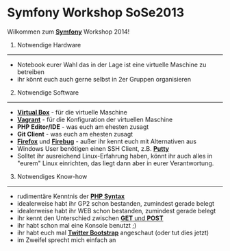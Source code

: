 Symfony Workshop SoSe2013
=========================
Wilkommen zum [**Symfony**][1] Workshop 2014!

1) Notwendige Hardware
----------------------
* Notebook eurer Wahl das in der Lage ist eine virtuelle Maschine zu betreiben
* ihr könnt euch auch gerne selbst in 2er Gruppen organisieren


2) Notwendige Software
----------------------
* [**Virtual Box**][2] - für die virtuelle Maschine
* [**Vagrant**][3] - für die Konfiguration der virtuellen Maschine
* **PHP Editor/IDE** - was euch am ehesten zusagt
* **Git Client** - was euch am ehesten zusagt
* [**Firefox**][4] und [**Firebug**][5] - außer ihr kennt euch mit Alternativen aus
* Windows User benötigen einen SSH Client, z.B. [**Putty**][9]
* Solltet ihr ausreichend Linux-Erfahrung haben, könnt ihr auch alles in "eurem" Linux einrichten,
  das liegt dann aber in eurer Verantwortung.


3) Notwendiges Know-how
-----------------------
* rudimentäre Kenntnis der [**PHP Syntax**][6]
* idealerweise habt ihr GP2 schon bestanden, zumindest gerade belegt
* idealerweise habt ihr WEB schon bestanden, zumindest gerade belegt
* ihr kennt den Unterschied zwischen [**GET** und **POST**][7]
* ihr habt schon mal eine Konsole benutzt ;)
* ihr habt euch mal [**Twitter Bootstrap**][8] angeschaut (oder tut dies jetzt)
* im Zweifel sprecht mich einfach an



[1]: http://www.symfony.com
[2]: https://www.virtualbox.org/
[3]: http://www.vagrantup.com/
[4]: http://www.mozilla.org/de/firefox/new/
[5]: https://getfirebug.com/
[6]: http://www.php.net/manual/de/langref.php
[7]: http://www.w3schools.com/tags/ref_httpmethods.asp
[8]: http://twitter.github.io/bootstrap/
[9]: http://www.chiark.greenend.org.uk/~sgtatham/putty/download.html
